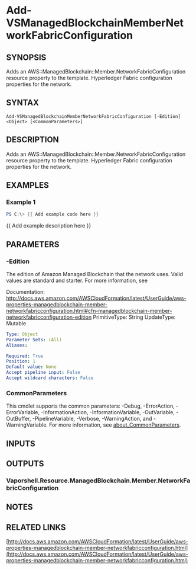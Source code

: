 # Add-VSManagedBlockchainMemberNetworkFabricConfiguration

## SYNOPSIS
Adds an AWS::ManagedBlockchain::Member.NetworkFabricConfiguration resource property to the template.
Hyperledger Fabric configuration properties for the network.

## SYNTAX

```
Add-VSManagedBlockchainMemberNetworkFabricConfiguration [-Edition] <Object> [<CommonParameters>]
```

## DESCRIPTION
Adds an AWS::ManagedBlockchain::Member.NetworkFabricConfiguration resource property to the template.
Hyperledger Fabric configuration properties for the network.

## EXAMPLES

### Example 1
```powershell
PS C:\> {{ Add example code here }}
```

{{ Add example description here }}

## PARAMETERS

### -Edition
The edition of Amazon Managed Blockchain that the network uses.
Valid values are standard and starter.
For more information, see

Documentation: http://docs.aws.amazon.com/AWSCloudFormation/latest/UserGuide/aws-properties-managedblockchain-member-networkfabricconfiguration.html#cfn-managedblockchain-member-networkfabricconfiguration-edition
PrimitiveType: String
UpdateType: Mutable

```yaml
Type: Object
Parameter Sets: (All)
Aliases:

Required: True
Position: 1
Default value: None
Accept pipeline input: False
Accept wildcard characters: False
```

### CommonParameters
This cmdlet supports the common parameters: -Debug, -ErrorAction, -ErrorVariable, -InformationAction, -InformationVariable, -OutVariable, -OutBuffer, -PipelineVariable, -Verbose, -WarningAction, and -WarningVariable. For more information, see [about_CommonParameters](http://go.microsoft.com/fwlink/?LinkID=113216).

## INPUTS

## OUTPUTS

### Vaporshell.Resource.ManagedBlockchain.Member.NetworkFabricConfiguration
## NOTES

## RELATED LINKS

[http://docs.aws.amazon.com/AWSCloudFormation/latest/UserGuide/aws-properties-managedblockchain-member-networkfabricconfiguration.html](http://docs.aws.amazon.com/AWSCloudFormation/latest/UserGuide/aws-properties-managedblockchain-member-networkfabricconfiguration.html)

